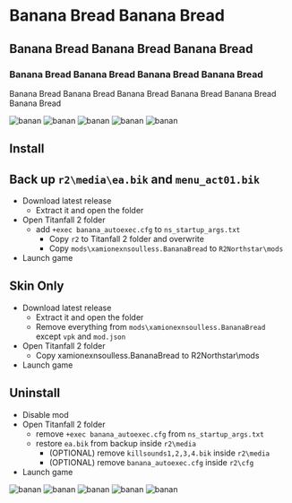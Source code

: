 # Banana Bread Banana Bread

## Banana Bread Banana Bread Banana Bread

### Banana Bread Banana Bread Banana Bread Banana Bread

Banana Bread Banana Bread Banana Bread Banana Bread Banana Bread Banana Bread

![banan](https://user-images.githubusercontent.com/57235791/151543690-bd096cc1-24dd-4ef4-b525-768241711877.gif)
![banan](https://user-images.githubusercontent.com/57235791/151543690-bd096cc1-24dd-4ef4-b525-768241711877.gif)
![banan](https://user-images.githubusercontent.com/57235791/151543690-bd096cc1-24dd-4ef4-b525-768241711877.gif)
![banan](https://user-images.githubusercontent.com/57235791/151543690-bd096cc1-24dd-4ef4-b525-768241711877.gif)
![banan](https://user-images.githubusercontent.com/57235791/151543690-bd096cc1-24dd-4ef4-b525-768241711877.gif)

## Install

## Back up `r2\media\ea.bik` and `menu_act01.bik`

- Download latest release
  - Extract it and open the folder
- Open Titanfall 2 folder
  - add `+exec banana_autoexec.cfg` to `ns_startup_args.txt`
    - Copy `r2` to Titanfall 2 folder and overwrite
    - Copy `mods\xamionexnsoulless.BananaBread` to `R2Northstar\mods`
- Launch game

## Skin Only

- Download latest release
  - Extract it and open the folder
  - Remove everything from `mods\xamionexnsoulless.BananaBread` except `vpk` and `mod.json`
- Open Titanfall 2 folder
  - Copy xamionexnsoulless.BananaBread to R2Northstar\mods
- Launch game

## Uninstall

- Disable mod
- Open Titanfall 2 folder
  - remove `+exec banana_autoexec.cfg` from `ns_startup_args.txt`
  - restore `ea.bik` from backup inside `r2\media`
    - (OPTIONAL) remove `killsounds1,2,3,4.bik` inside `r2\media`
    - (OPTIONAL) remove `banana_autoexec.cfg` inside `r2\cfg`
- Launch game

![banan](https://user-images.githubusercontent.com/57235791/151543690-bd096cc1-24dd-4ef4-b525-768241711877.gif)
![banan](https://user-images.githubusercontent.com/57235791/151543690-bd096cc1-24dd-4ef4-b525-768241711877.gif)
![banan](https://user-images.githubusercontent.com/57235791/151543690-bd096cc1-24dd-4ef4-b525-768241711877.gif)
![banan](https://user-images.githubusercontent.com/57235791/151543690-bd096cc1-24dd-4ef4-b525-768241711877.gif)
![banan](https://user-images.githubusercontent.com/57235791/151543690-bd096cc1-24dd-4ef4-b525-768241711877.gif)
